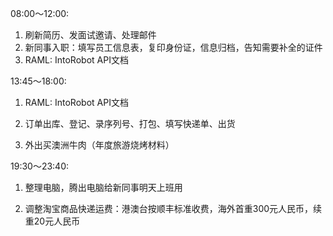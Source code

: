08:00～12:00:

1. 刷新简历、发面试邀请、处理邮件
2. 新同事入职：填写员工信息表，复印身份证，信息归档，告知需要补全的证件
3. RAML: IntoRobot API文档

13:45～18:00:

1. RAML: IntoRobot API文档

2. 订单出库、登记、录序列号、打包、填写快递单、出货

3. 外出买澳洲牛肉（年度旅游烧烤材料）


19:30～23:40:

1. 整理电脑，腾出电脑给新同事明天上班用

2. 调整淘宝商品快递运费：港澳台按顺丰标准收费，海外首重300元人民币，续重20元人民币

